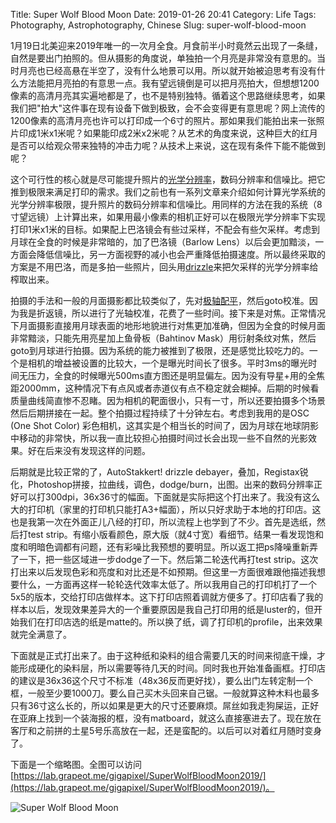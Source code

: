 Title: Super Wolf Blood Moon
Date: 2019-01-26 20:41
Category: Life
Tags: Photography, Astrophotography, Chinese
Slug: super-wolf-blood-moon

1月19日北美迎来2019年唯一的一次月全食。月食前半小时竟然云出现了一条缝，自然是要出门拍照的。但从摄影的角度说，单独拍一个月亮是非常没有意思的。当时月亮也已经高悬在半空了，没有什么地景可以用。所以就开始被迫思考有没有什么方法能把月亮拍的有意思一点。我有望远镜倒是可以把月亮拍大，但想想1200像素的高清月亮其实遍地都是了，也不是特别独特。循着这个思路继续思考，如果我们把"拍大"这件事在现有设备下做到极致，会不会变得更有意思呢？网上流传的1200像素的高清月亮也许可以打印成一个6寸的照片。那如果我们能拍出来一张照片印成1米x1米呢？如果能印成2米x2米呢？从艺术的角度来说，这种巨大的红月是否可以给观众带来独特的冲击力呢？从技术上来说，这在现有条件下能不能做到呢？

这个可行性的核心就是尽可能提升照片的[光学分辨率](https://yage.ai/resolution-limit-of-135-system.html)，数码分辨率和信噪比。把它推到极限来满足打印的需求。我们之前也有一系列文章来介绍如何计算光学系统的光学分辨率极限，提升照片的数码分辨率和信噪比。用同样的方法在我的系统（8寸望远镜）上计算出来，如果用最小像素的相机正好可以在极限光学分辨率下实现打印1米x1米的目标。如果配上巴洛镜会有些过采样，不配会有些欠采样。考虑到月球在全食的时候是非常暗的，加了巴洛镜（Barlow Lens）以后会更加黯淡，一方面会降低信噪比，另一方面视野的减小也会严重降低拍摄速度。所以最终采取的方案是不用巴洛，而是多拍一些照片，回头用[drizzle](https://yage.ai/drizzle.html)来把欠采样的光学分辨率给榨取出来。

拍摄的手法和一般的月面摄影都比较类似了，先对[极轴配平](https://yage.ai/astrophoto-tutorial-2.html)，然后goto校准。因为我是折返镜，所以进行了光轴校准，花费了一些时间。接下来是对焦。正常情况下月面摄影直接用月球表面的地形地貌进行对焦更加准确，但因为全食的时候月面非常黯淡，只能先用亮星加上鱼骨板（Bahtinov Mask）用衍射条纹对焦，然后goto到月球进行拍摄。因为系统的能力被推到了极限，还是感觉比较吃力的。一个是相机的增益被设置的比较大，一个是曝光时间长了很多。平时3ms的曝光时间无压力，全食的时候曝光500ms直方图还是明显偏左。因为没有导星+用的全焦距2000mm，这种情况下有点风或者赤道仪有点不稳定就会糊掉。后期的时候看质量曲线简直惨不忍睹。因为相机的靶面很小，只有一寸，所以还要拍摄多个场景然后后期拼接在一起。整个拍摄过程持续了十分钟左右。考虑到我用的是OSC (One Shot Color) 彩色相机，这其实是个相当长的时间了，因为月球在地球阴影中移动的非常快，所以我一直比较担心拍摄时间过长会出现一些不自然的光影效果。好在后来没有发现这样的问题。

后期就是比较正常的了，AutoStakkert! drizzle debayer，叠加，Registax锐化，Photoshop拼接，拉曲线，调色，dodge/burn，出图。出来的数码分辨率正好可以打300dpi，36x36寸的幅面。下面就是实际把这个打出来了。我没有这么大的打印机（家里的打印机只能打A3+幅面），所以只好求助于本地的打印店。这也是我第一次在外面正儿八经的打印，所以流程上也学到了不少。首先是选纸，然后打test strip。有缩小版看颜色，原大版（就4寸宽）看细节。结果一看发现饱和度和明暗色调都有问题，还有彩噪比我预想的要明显。所以返工把ps降噪重新弄了一下，把一些区域进一步dodge了一下。然后第二轮迭代再打test strip。这次打出来以后发现色彩和亮度和对比还是不如预期。但这里一方面很难跟他描述我想要什么，一方面再这样一轮轮迭代效率太低了。所以我用自己的打印机打了一个5x5的版本，交给打印店做样本。这下打印店照着调就方便多了。打印店看了我的样本以后，发现效果差异大的一个重要原因是我自己打印用的纸是luster的，但开始我们在打印店选的纸是matte的。所以换了纸，调了打印机的profile，出来效果就完全满意了。

下面就是正式打出来了。由于这种纸和染料的组合需要几天的时间来彻底干燥，才能形成硬化的染料层，所以需要等待几天的时间。同时我也开始准备画框。打印店的建议是36x36这个尺寸不标准（48x36反而更好找），要么出门左转定制一个框，一般至少要1000刀。要么自己买木头回来自己锯。一般就算这种木料也最多只有36寸这么长的，所以如果是更大的尺寸还要麻烦。屌丝如我走狗屎运，正好在亚麻上找到一个装海报的框，没有matboard，就这么直接塞进去了。现在放在客厅和之前拼的土星5号乐高放在一起，还是蛮配的。以后可以对着红月随时变身了。

下面是一个缩略图。全图可以访问[https://lab.grapeot.me/gigapixel/SuperWolfBloodMoon2019/](https://lab.grapeot.me/gigapixel/SuperWolfBloodMoon2019/)。

![Super Wolf Blood Moon](/images/moon1500px.jpg)